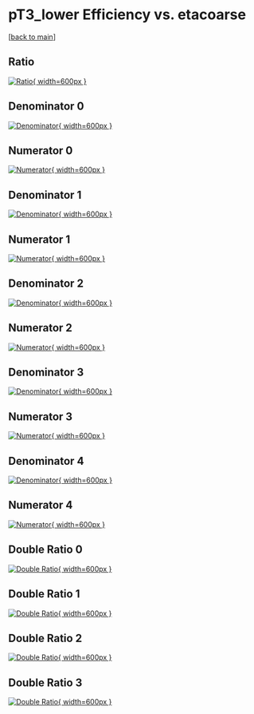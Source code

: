 # pT3_lower Efficiency vs. etacoarse

[[back to main](./)]



## Ratio

[![Ratio](../mtv/var/pT3_lower_vtr_0_-1_eff_etacoarse.png){ width=600px }](../mtv/var/pT3_lower_vtr_0_-1_eff_etacoarse.pdf)

## Denominator 0

[![Denominator](../mtv/den/pT3_lower_vtr_0_-1_eff_etacoarse_den0.png){ width=600px }](../mtv/den/pT3_lower_vtr_0_-1_eff_etacoarse_den0.pdf)

## Numerator 0

[![Numerator](../mtv/num/pT3_lower_vtr_0_-1_eff_etacoarse_num0.png){ width=600px }](../mtv/num/pT3_lower_vtr_0_-1_eff_etacoarse_num0.pdf)

## Denominator 1

[![Denominator](../mtv/den/pT3_lower_vtr_0_-1_eff_etacoarse_den1.png){ width=600px }](../mtv/den/pT3_lower_vtr_0_-1_eff_etacoarse_den1.pdf)

## Numerator 1

[![Numerator](../mtv/num/pT3_lower_vtr_0_-1_eff_etacoarse_num1.png){ width=600px }](../mtv/num/pT3_lower_vtr_0_-1_eff_etacoarse_num1.pdf)

## Denominator 2

[![Denominator](../mtv/den/pT3_lower_vtr_0_-1_eff_etacoarse_den2.png){ width=600px }](../mtv/den/pT3_lower_vtr_0_-1_eff_etacoarse_den2.pdf)

## Numerator 2

[![Numerator](../mtv/num/pT3_lower_vtr_0_-1_eff_etacoarse_num2.png){ width=600px }](../mtv/num/pT3_lower_vtr_0_-1_eff_etacoarse_num2.pdf)

## Denominator 3

[![Denominator](../mtv/den/pT3_lower_vtr_0_-1_eff_etacoarse_den3.png){ width=600px }](../mtv/den/pT3_lower_vtr_0_-1_eff_etacoarse_den3.pdf)

## Numerator 3

[![Numerator](../mtv/num/pT3_lower_vtr_0_-1_eff_etacoarse_num3.png){ width=600px }](../mtv/num/pT3_lower_vtr_0_-1_eff_etacoarse_num3.pdf)

## Denominator 4

[![Denominator](../mtv/den/pT3_lower_vtr_0_-1_eff_etacoarse_den4.png){ width=600px }](../mtv/den/pT3_lower_vtr_0_-1_eff_etacoarse_den4.pdf)

## Numerator 4

[![Numerator](../mtv/num/pT3_lower_vtr_0_-1_eff_etacoarse_num4.png){ width=600px }](../mtv/num/pT3_lower_vtr_0_-1_eff_etacoarse_num4.pdf)

## Double Ratio 0

[![Double Ratio](../mtv/ratio/pT3_lower_vtr_0_-1_eff_etacoarse_ratio0.png){ width=600px }](../mtv/ratio/pT3_lower_vtr_0_-1_eff_etacoarse_ratio0.pdf)

## Double Ratio 1

[![Double Ratio](../mtv/ratio/pT3_lower_vtr_0_-1_eff_etacoarse_ratio1.png){ width=600px }](../mtv/ratio/pT3_lower_vtr_0_-1_eff_etacoarse_ratio1.pdf)

## Double Ratio 2

[![Double Ratio](../mtv/ratio/pT3_lower_vtr_0_-1_eff_etacoarse_ratio2.png){ width=600px }](../mtv/ratio/pT3_lower_vtr_0_-1_eff_etacoarse_ratio2.pdf)

## Double Ratio 3

[![Double Ratio](../mtv/ratio/pT3_lower_vtr_0_-1_eff_etacoarse_ratio3.png){ width=600px }](../mtv/ratio/pT3_lower_vtr_0_-1_eff_etacoarse_ratio3.pdf)

